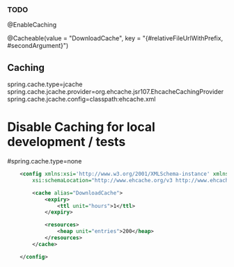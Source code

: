 
### TODO

@EnableCaching

@Cacheable(value = "DownloadCache", key = "{#relativeFileUrlWithPrefix, #secondArgument}")

## Caching
spring.cache.type=jcache
spring.cache.jcache.provider=org.ehcache.jsr107.EhcacheCachingProvider
spring.cache.jcache.config=classpath:ehcache.xml

# Disable Caching for local development / tests
#spring.cache.type=none

```xml
    <config xmlns:xsi='http://www.w3.org/2001/XMLSchema-instance' xmlns='http://www.ehcache.org/v3'
        xsi:schemaLocation="http://www.ehcache.org/v3 http://www.ehcache.org/schema/ehcache-core.xsd">

        <cache alias="DownloadCache">
            <expiry>
                <ttl unit="hours">1</ttl>
            </expiry>

            <resources>
                <heap unit="entries">200</heap>
            </resources>
        </cache>

    </config>
```
